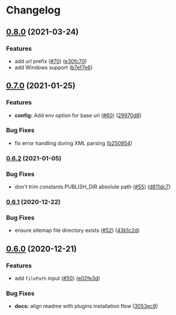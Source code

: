 # Changelog

## [0.8.0](https://www.github.com/netlify-labs/netlify-plugin-sitemap/compare/v0.7.0...v0.8.0) (2021-03-24)


### Features

* add url prefix ([#70](https://www.github.com/netlify-labs/netlify-plugin-sitemap/issues/70)) ([e30fc70](https://www.github.com/netlify-labs/netlify-plugin-sitemap/commit/e30fc70cc47ea082cb03ccbaa95ff6b2a133b08c))
* add Windows support ([b7ef7e6](https://www.github.com/netlify-labs/netlify-plugin-sitemap/commit/b7ef7e6574c86dbb2b69b27f4110527e353f726c))

## [0.7.0](https://www.github.com/netlify-labs/netlify-plugin-sitemap/compare/v0.6.2...v0.7.0) (2021-01-25)


### Features

* **config:** Add env option for base url ([#60](https://www.github.com/netlify-labs/netlify-plugin-sitemap/issues/60)) ([29970d8](https://www.github.com/netlify-labs/netlify-plugin-sitemap/commit/29970d8afc9dd26e78490883365f5b5f248390cc))


### Bug Fixes

* fix error handling during XML parsing ([b250954](https://www.github.com/netlify-labs/netlify-plugin-sitemap/commit/b2509548618c349afd172da37cbd17185f259cc1))

### [0.6.2](https://www.github.com/netlify-labs/netlify-plugin-sitemap/compare/v0.6.1...v0.6.2) (2021-01-05)


### Bug Fixes

* don't trim constants.PUBLISH_DIR absolute path ([#55](https://www.github.com/netlify-labs/netlify-plugin-sitemap/issues/55)) ([d811dc7](https://www.github.com/netlify-labs/netlify-plugin-sitemap/commit/d811dc7e42cf717dc126b6751069891f1ebcef9f))

### [0.6.1](https://www.github.com/netlify-labs/netlify-plugin-sitemap/compare/v0.6.0...v0.6.1) (2020-12-22)


### Bug Fixes

* ensure sitemap file directory exists ([#52](https://www.github.com/netlify-labs/netlify-plugin-sitemap/issues/52)) ([43b1c2d](https://www.github.com/netlify-labs/netlify-plugin-sitemap/commit/43b1c2d678577143fe0ebfeda5fb7835f5b3b376))

## [0.6.0](https://www.github.com/netlify-labs/netlify-plugin-sitemap/compare/v0.5.2...v0.6.0) (2020-12-21)


### Features

* add `filePath` input ([#50](https://www.github.com/netlify-labs/netlify-plugin-sitemap/issues/50)) ([e02fe3d](https://www.github.com/netlify-labs/netlify-plugin-sitemap/commit/e02fe3dcf6836758c16f1541e80d8d24eb0551be))


### Bug Fixes

* **docs:** align readme with plugins installation flow ([3053ec9](https://www.github.com/netlify-labs/netlify-plugin-sitemap/commit/3053ec90c267381a705313ddda06f82353668260))
